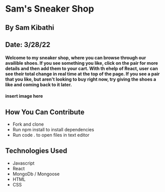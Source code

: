 # Sam's Sneaker Shop
## By Sam Kibathi
## Date: 3/28/22

#### Welcome to my sneaker shop, where you can browse through our availible shoes. If you see something you like, click on the pair for more details and then add them to your cart. With th ehelp of React, user can see their total change in real time at the top of the page. If you see a pair that you like, but aren't looking to buy right now, try giving the shoes a like and coming back to it later.

#### insert image here

## How You Can Contribute
* Fork and clone
* Run npm install to install dependencies
* Run code . to open files in text editor

## Technologies Used
* Javascript
*   React
*   MongoDb / Mongoose
*  HTML
*  CSS

